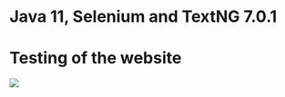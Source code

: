 # Java 11, Selenium and TextNG 7.0.1

# Testing of the  website

![]( https://pbs.twimg.com/media/FalH9jBWIAAJMgW?format=png&name=360x360  )

